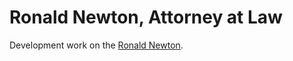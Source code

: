 # Ronald Newton, Attorney at Law

Development work on the [Ronald Newton](https://rdnewtonlaw.com/).
